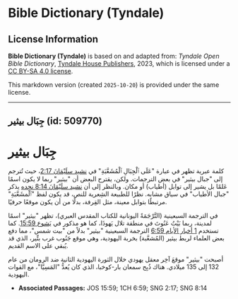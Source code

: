 # Bible Dictionary (Tyndale)

## License Information

**Bible Dictionary (Tyndale)** is based on and adapted from: _Tyndale Open Bible Dictionary_, [Tyndale House Publishers](https://tyndaleopenresources.com/), 2023, which is licensed under a [CC BY-SA 4.0 license](https://creativecommons.org/licenses/by-sa/4.0/legalcode.en).

This markdown version (created `2025-10-20`) is provided under the same license.



--------------------------------

## جِبَال بيثير (id: 509770)

جِبَال بيثير
============

كلمة عبرية تظهر في عبارة "عَلَى ٱلْجِبَالِ ٱلْمُشَعَّبَةِ" في [نشيد سلَيْمَانَ 2:17](https://ref.ly/Song2:17)، حيث تُترجم إلى "جبال بيثير" في بعض الترجمات. ولكن، يقترح البعض أن "بيثير" ربما لا يكون اسمًا عَلمًا بل يشير إلى توابل (أطياب) أو مكان. وبالنظر إلى أن [نشيد سلَيْمَانَ 8:14 نجده](https://ref.ly/Song8:14) يذكر "جبال الأطياب" في سياق مشابه. نظرًا للطبيعة الشِعرية للنص، قد يكون لفظ "ٱلْمشَعَّبَةِ" مرتبطًا بتوابل معينة، مثل القِرفة، بدلًا من أن يكون موقعًا حرفيًا.

في الترجمة السبعينية (التَّرْجَمَةً اليونانية للكتاب المقدس العبري)، تظهر "بيثير" اسمًا لمدينة، ربما بَيْتُ عَنُوتَ في منطقة تلال يَهوذَا، كما هو مذكور في [يَشوع 15:59](https://ref.ly/Josh15:59). كما تستخدم [1 أخبار الأيام 6:59](https://ref.ly/1Chr6:59) الترجمة السبعينية "بيثير" بدلاً من "بيت شمس"، مما دفع بعض العلماء لربط بيثير (المُشعَّبة) بخربة اليهودية، وهي موقع جَنُوب غرب بتِّير، الذي قد يُبقي على الاسم القديم.

أصبحت "بيثير" موقعَ آخِر معقل يهودي خلال الثورة اليهودية الثانية ضد الرومان من عام 132 إلى 135 ميلادي. هناك ذُبِح سمعان بار\-كوخبا، الذي كان يُعدُّ "المَسِيَّا"، مع القوات اليهودية.

* **Associated Passages:** JOS 15:59; 1CH 6:59; SNG 2:17; SNG 8:14

